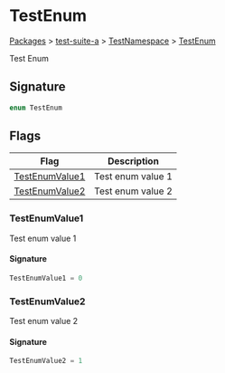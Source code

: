 # TestEnum

[Packages](/) > [test-suite-a](/test-suite-a/) > [TestNamespace](/test-suite-a/testnamespace-namespace/) > [TestEnum](/test-suite-a/testnamespace-namespace/testenum-enum)

Test Enum

<h2 id="testenum-signature">Signature</h2>

```typescript
enum TestEnum
```

## Flags

| Flag | Description |
| - | - |
| [TestEnumValue1](/test-suite-a/testnamespace-namespace/testenum-enum#testenumvalue1-enummember) | Test enum value 1 |
| [TestEnumValue2](/test-suite-a/testnamespace-namespace/testenum-enum#testenumvalue2-enummember) | Test enum value 2 |

<h3 id="testenumvalue1-enummember">TestEnumValue1</h3>

Test enum value 1

<h4 id="testenumvalue1-signature">Signature</h4>

```typescript
TestEnumValue1 = 0
```

<h3 id="testenumvalue2-enummember">TestEnumValue2</h3>

Test enum value 2

<h4 id="testenumvalue2-signature">Signature</h4>

```typescript
TestEnumValue2 = 1
```
